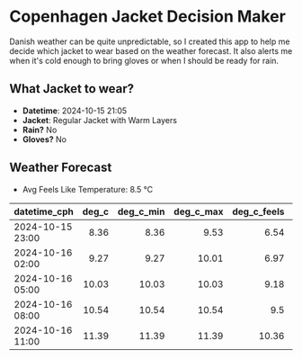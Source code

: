 
# Copenhagen Jacket Decision Maker

Danish weather can be quite unpredictable, so I created this app to help me decide which jacket to wear based on the weather forecast. 
It also alerts me when it's cold enough to bring gloves or when I should be ready for rain.

## What Jacket to wear?

- **Datetime**: 2024-10-15 21:05
- **Jacket**: Regular Jacket with Warm Layers
- **Rain?** No
- **Gloves?** No

## Weather Forecast
- Avg Feels Like Temperature: 8.5 °C

| datetime_cph     |   deg_c |   deg_c_min |   deg_c_max |   deg_c_feels | weather   | wind   | rain   |
|:-----------------|--------:|------------:|------------:|--------------:|:----------|:-------|:-------|
| 2024-10-15 23:00 |    8.36 |        8.36 |        9.53 |          6.54 | Clouds    | Low    | None   |
| 2024-10-16 02:00 |    9.27 |        9.27 |       10.01 |          6.97 | Clouds    | Low    | None   |
| 2024-10-16 05:00 |   10.03 |       10.03 |       10.03 |          9.18 | Clouds    | Low    | None   |
| 2024-10-16 08:00 |   10.54 |       10.54 |       10.54 |          9.5  | Clouds    | High   | None   |
| 2024-10-16 11:00 |   11.39 |       11.39 |       11.39 |         10.36 | Clouds    | High   | None   |
        